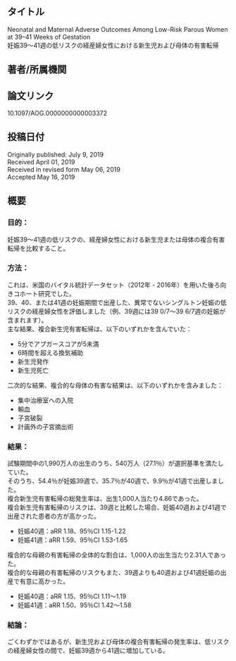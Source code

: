 ## タイトル
Neonatal and Maternal Adverse Outcomes Among Low-Risk Parous Women at 39–41 Weeks of Gestation  
妊娠39〜41週の低リスクの経産婦女性における新生児および母体の有害転帰

## 著者/所属機関

## 論文リンク
10.1097/AOG.0000000000003372

## 投稿日付
Originally published: July 9, 2019  
Received April 01, 2019  
Received in revised form May 06, 2019  
Accepted May 16, 2019

## 概要
### 目的：
妊娠39〜41週の低リスクの、経産婦女性における新生児または母体の複合有害転帰を比較すること。

### 方法：
これは、米国のバイタル統計データセット（2012年 - 2016年）を用いた後ろ向きコホート研究でした。  
39、40、または41週の妊娠期間で出産した、異常でないシングルトン妊娠の低リスクの経産婦女性を評価しました（例、39週には39 0/7〜39 6/7週の妊娠が含まれます）。  
主な結果、複合新生児有害転帰は、以下のいずれかを含んでいた：
* 5分でアプガースコアが5未満
* 6時間を超える換気補助
* 新生児発作
* 新生児死亡

二次的な結果、複合的な母体の有害な結果は、以下のいずれかを含みました：
* 集中治療室への入院
* 輸血
* 子宮破裂
* 計画外の子宮摘出術

### 結果：
試験期間中の1,990万人の出生のうち、540万人（27.1％）が選択基準を満たしていた。  
そのうち、54.4％が妊娠39週で、35.7％が40週で、9.9％が41週で出産しました。  
複合新生児有害転帰の総発生率は、出生1,000人当たり4.86であった。  
複合新生児有害転帰のリスクは、39週と比較した場合、妊娠40週および41週で出産された患者の方が高かった。
* 妊娠40週：aRR 1.18、95％CI 1.15-1.22
* 妊娠41週：aRR 1.59、95％CI 1.53-1.65

複合的な母親の有害転帰の全体的な割合は、1,000人の出生当たり2.31人であった。  
複合的な母親の有害転帰のリスクもまた、39週よりも40週および41週妊娠の出産で有意に高かった。
* 妊娠40週：aRR 1.15、95％CI 1.11〜1.19
* 妊娠41週：aRR 1.50、95％CI 1.42〜1.58

### 結論：
ごくわずかではあるが、新生児および母体の複合有害転帰の発生率は、低リスクの経産婦女性の間で、妊娠39週から41週に増加している。
